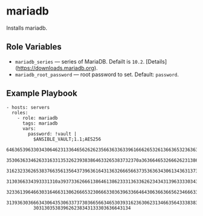 mariadb
=========

Installs mariadb.

Role Variables
--------------

* `mariadb_series` — series of MariaDB. Defailt is `10.2`. [Details] (https://downloads.mariadb.org).
* `mariadb_root_password` — root password to set. Default: `password`.

Example Playbook
----------------

```
- hosts: servers
  roles:
    - role: mariadb
      tags: mariadb
      vars:
        password: !vault |
          $ANSIBLE_VAULT;1.1;AES256
          64636539633034306462313364656262623566363363396166626532613663653236363834383033
          3530636334626331633135326239383864633265383732370a363664653266626231386164386138
          31623233626538376635613564373963616431363266656637353636343061343631373964343936
          3130366334393331310a393733626661386461386233313633626234343139633330343130356539
          32336139646630316466313062666532306663303639633664643063663665623466633136353763
          31393630366634306435306337373036656634653039316236306231346635643338383137643363
          303130353839626238343133303636643134
```
